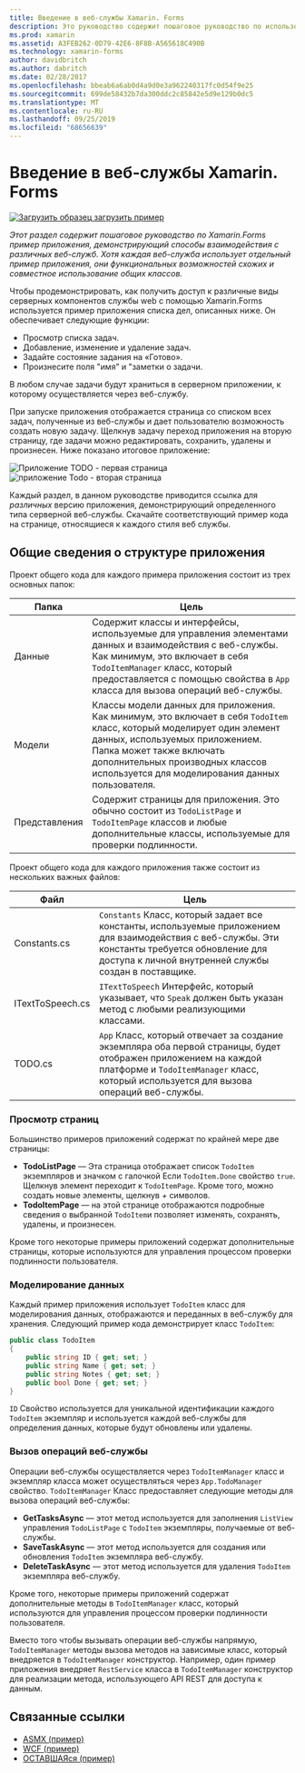 ```yaml
---
title: Введение в веб-службы Xamarin. Forms
description: Это руководство содержит пошаговое руководство по использованию примера приложения Xamarin. Forms, которое демонстрирует взаимодействие с различными веб-службами. Хотя каждая веб-служба использует отдельный пример приложения, они функциональных возможностей схожих и совместное использование общих классов.
ms.prod: xamarin
ms.assetid: A3FEB262-0D79-42E6-8F8B-A565618C490B
ms.technology: xamarin-forms
author: davidbritch
ms.author: dabritch
ms.date: 02/28/2017
ms.openlocfilehash: bbeab6a6ab0d4a9d0e3a962240317fc0d54f9e25
ms.sourcegitcommit: 699de58432b7da300ddc2c85842e5d9e129b0dc5
ms.translationtype: MT
ms.contentlocale: ru-RU
ms.lasthandoff: 09/25/2019
ms.locfileid: "68656639"
---
```

# <a name="xamarinforms-web-services-introduction"></a>Введение в веб-службы Xamarin. Forms

[![Загрузить образец](~/media/shared/download.png) загрузить пример](https://docs.microsoft.com/samples/xamarin/xamarin-forms-samples/webservices-todorest)

_Этот раздел содержит пошаговое руководство по Xamarin.Forms пример приложения, демонстрирующий способы взаимодействия с различных веб-служб. Хотя каждая веб-служба использует отдельный пример приложения, они функциональных возможностей схожих и совместное использование общих классов._

Чтобы продемонстрировать, как получить доступ к различные виды серверных компонентов службы web с помощью Xamarin.Forms используется пример приложения списка дел, описанных ниже. Он обеспечивает следующие функции:

- Просмотр списка задач.
- Добавление, изменение и удаление задач.
- Задайте состояние задания на «Готово».
- Произнесите поля "имя" и "заметки о задачи.

В любом случае задачи будут храниться в серверном приложении, к которому осуществляется через веб-службу.

При запуске приложения отображается страница со списком всех задач, полученные из веб-службы и дает пользователю возможность создать новую задачу. Щелкнув задачу переход приложения на вторую страницу, где задачи можно редактировать, сохранить, удалены и произнесен. Ниже показано итоговое приложение:

![](introduction-images/app-example-1.png "Приложение TODO - первая страница")
![](introduction-images/app-example-2.png "приложение Todo - вторая страница")

Каждый раздел, в данном руководстве приводится ссылка для *различных* версию приложения, демонстрирующий определенного типа серверной веб-службы. Скачайте соответствующий пример кода на странице, относящиеся к каждого стиля веб службы.

## <a name="understand-the-application-anatomy"></a>Общие сведения о структуре приложения

Проект общего кода для каждого примера приложения состоит из трех основных папок:

|Папка|Цель|
|--- |--- |
|Данные|Содержит классы и интерфейсы, используемые для управления элементами данных и взаимодействия с веб-службы. Как минимум, это включает в себя `TodoItemManager` класс, который предоставляется с помощью свойства в `App` класса для вызова операций веб-службы.|
|Модели|Классы модели данных для приложения. Как минимум, это включает в себя `TodoItem` класс, который моделирует один элемент данных, используемых приложением. Папка может также включать дополнительных производных классов используется для моделирования данных пользователя.|
|Представления|Содержит страницы для приложения. Это обычно состоит из `TodoListPage` и `TodoItemPage` классов и любые дополнительные классы, используемые для проверки подлинности.|

Проект общего кода для каждого приложения также состоит из нескольких важных файлов:

|Файл|Цель|
|--- |--- |
|Constants.cs|`Constants` Класс, который задает все константы, используемые приложением для взаимодействия с веб-службы. Эти константы требуется обновление для доступа к личной внутренней службы создан в поставщике.|
|ITextToSpeech.cs|`ITextToSpeech` Интерфейс, который указывает, что `Speak` должен быть указан метод с любыми реализующими классами.|
|TODO.cs|`App` Класс, который отвечает за создание экземпляра оба первой страницы, будет отображен приложением на каждой платформе и `TodoItemManager` класс, который используется для вызова операций веб-службы.|

### <a name="view-pages"></a>Просмотр страниц

Большинство примеров приложений содержат по крайней мере две страницы:

- **TodoListPage** — Эта страница отображает список `TodoItem` экземпляров и значком с галочкой Если `TodoItem.Done` свойство `true`. Щелкнув элемент переходит к `TodoItemPage`. Кроме того, можно создать новые элементы, щелкнув *+* символов.
- **TodoItemPage** — на этой странице отображаются подробные сведения о выбранной `TodoItem`и позволяет изменять, сохранять, удалены, и произнесен.

Кроме того некоторые примеры приложений содержат дополнительные страницы, которые используются для управления процессом проверки подлинности пользователя.

### <a name="model-the-data"></a>Моделирование данных

Каждый пример приложения использует `TodoItem` класс для моделирования данных, отображаются и переданных в веб-службу для хранения. Следующий пример кода демонстрирует класс `TodoItem`:

```csharp
public class TodoItem
{
    public string ID { get; set; }
    public string Name { get; set; }
    public string Notes { get; set; }
    public bool Done { get; set; }
}
```

`ID` Свойство используется для уникальной идентификации каждого `TodoItem` экземпляр и используется каждой веб-службы для определения данных, которые будут обновлены или удалены.

### <a name="invoke-web-service-operations"></a>Вызов операций веб-службы

Операции веб-службы осуществляется через `TodoItemManager` класс и экземпляр класса может осуществляться через `App.TodoManager` свойство. `TodoItemManager` Класс предоставляет следующие методы для вызова операций веб-службы:

- **GetTasksAsync** — этот метод используется для заполнения `ListView` управления `TodoListPage` с `TodoItem` экземпляры, получаемые от веб-службы.
- **SaveTaskAsync** — этот метод используется для создания или обновления `TodoItem` экземпляра веб-службу.
- **DeleteTaskAsync** — этот метод используется для удаления `TodoItem` экземпляра веб-службу.

Кроме того, некоторые примеры приложений содержат дополнительные методы в `TodoItemManager` класс, который используются для управления процессом проверки подлинности пользователя.

Вместо того чтобы вызывать операции веб-службы напрямую, `TodoItemManager` методы вызова методов на зависимые класс, который внедряется в `TodoItemManager` конструктор. Например, один пример приложения внедряет `RestService` класса в `TodoItemManager` конструктор для реализации метода, использующего API REST для доступа к данным.

## <a name="related-links"></a>Связанные ссылки

- [ASMX (пример)](https://docs.microsoft.com/samples/xamarin/xamarin-forms-samples/webservices-todoasmx)
- [WCF (пример)](https://docs.microsoft.com/samples/xamarin/xamarin-forms-samples/webservices-todowcf)
- [ОСТАВШАЯся (пример)](https://docs.microsoft.com/samples/xamarin/xamarin-forms-samples/webservices-todorest)
